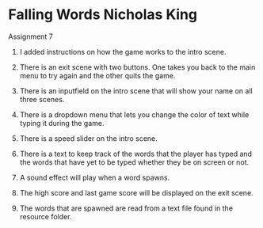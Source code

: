 # Falling Words Nicholas King
 Assignment 7

1. I added instructions on how the game works to the intro scene.

2. There is an exit scene with two buttons. One takes you back to the main menu to try again and the other quits the game.

3. There is an inputfield on the intro scene that will show your name on all three scenes.

4. There is a dropdown menu that lets you change the color of text while typing it during the game.

5. There is a speed slider on the intro scene.

6. There is a text to keep track of the words that the player has typed and the words that have yet to be typed whether they be on screen
   or not.
   
7. A sound effect will play when a word spawns.

8. The high score and last game score will be displayed on the exit scene.

9. The words that are spawned are read from a text file found in the resource folder.
